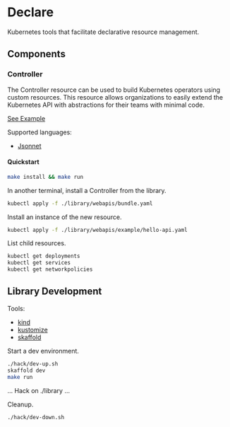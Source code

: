 # Declare

Kubernetes tools that facilitate declarative resource management.

## Components

### Controller

The Controller resource can be used to build Kubernetes operators using custom resources. This resource allows organizations to easily extend the Kubernetes API with abstractions for their teams with minimal code.

[See Example](./library/webapis/controller.yaml)

Supported languages:
* [Jsonnet](https://jsonnet.org/)

#### Quickstart

```sh
make install && make run
```

In another terminal, install a Controller from the library.

```sh
kubectl apply -f ./library/webapis/bundle.yaml
```

Install an instance of the new resource.

```sh
kubectl apply -f ./library/webapis/example/hello-api.yaml
```

List child resources.

```sh
kubectl get deployments
kubectl get services
kubectl get networkpolicies
```

## Library Development

Tools:
- [kind](https://kind.sigs.k8s.io/)
- [kustomize](https://kustomize.io/)
- [skaffold](https://skaffold.dev/)

Start a dev environment.

```sh
./hack/dev-up.sh
skaffold dev
make run
```

... Hack on ./library ...

Cleanup.

```sh
./hack/dev-down.sh
```
